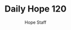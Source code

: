 ---
image: /assets/img/daily-hope-default-artwork.png
title: Daily Hope 120
number: 120
categories:
  - Daily Hope
author: Hope Staff
notes: Daily Hope 120
embed: >-
  EMBED_GOES_HERE
---